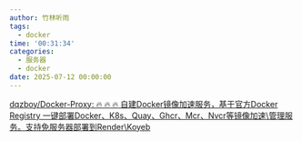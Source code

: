 ```yaml
---
author: 竹林听雨
tags:
  - docker
time: '00:31:34'
categories:
  - 服务器
  - docker
date: 2025-07-12 00:00:00
---
```

[dqzboy/Docker-Proxy: 🔥 🔥 🔥 自建Docker镜像加速服务，基于官方Docker Registry 一键部署Docker、K8s、Quay、Ghcr、Mcr、Nvcr等镜像加速\管理服务。支持免服务器部署到Render\Koyeb](https://github.com/dqzboy/Docker-Proxy?tab=readme-ov-file)

